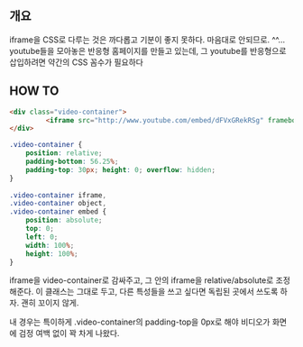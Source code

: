 ## 개요
iframe을 CSS로 다루는 것은 까다롭고 기분이 좋지 못하다. 마음대로 안되므로. ^^...
youtube들을 모아놓은 반응형 홈페이지를 만들고 있는데, 그 youtube를 반응형으로 삽입하려면 약간의 CSS 꼼수가 필요하다

## HOW TO
```html
<div class="video-container">
         <iframe src="http://www.youtube.com/embed/dFVxGRekRSg" frameborder="0" width="560" height="315"></iframe>
</div>
```

```CSS
.video-container {
    position: relative;
    padding-bottom: 56.25%;
    padding-top: 30px; height: 0; overflow: hidden;
}
 
.video-container iframe,
.video-container object,
.video-container embed {
    position: absolute;
    top: 0;
    left: 0;
    width: 100%;
    height: 100%;
}
```
iframe을 video-container로 감싸주고, 그 안의 iframe을 relative/absolute로 조정해준다.
이 클래스는 그대로 두고, 다른 특성들을 쓰고 싶다면 독립된 곳에서 쓰도록 하자. 괜히 꼬이지 않게.

내 경우는 특이하게 .video-container의 padding-top을 0px로 해야 비디오가 화면에 검정 여백 없이 꽉 차게 나왔다. 
